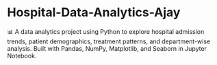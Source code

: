 # Hospital-Data-Analytics-Ajay
📊 A data analytics project using Python to explore hospital admission trends, patient demographics, treatment patterns, and department-wise analysis. Built with Pandas, NumPy, Matplotlib, and Seaborn in Jupyter Notebook.
